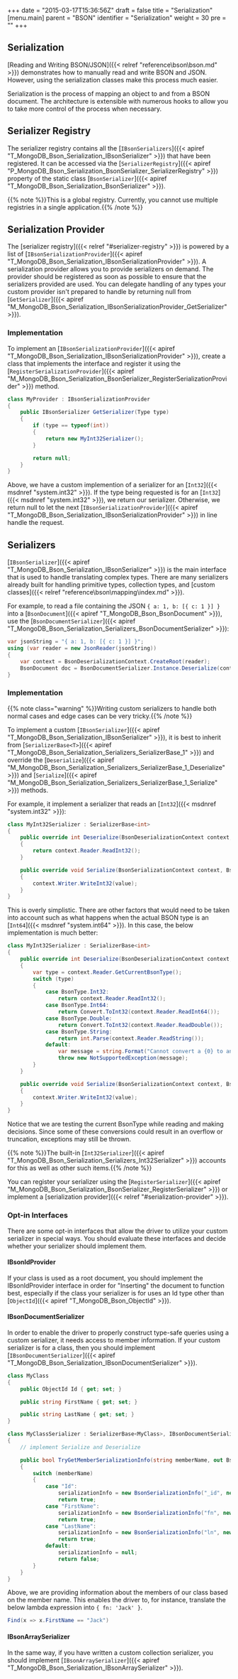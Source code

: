 +++
date = "2015-03-17T15:36:56Z"
draft = false
title = "Serialization"
[menu.main]
  parent = "BSON"
  identifier = "Serialization"
  weight = 30
  pre = "<i class='fa'></i>"
+++

## Serialization

[Reading and Writing BSON/JSON]({{< relref "reference\bson\bson.md" >}}) demonstrates how to manually read and write BSON and JSON. However, using the serialization classes make this process much easier.

Serialization is the process of mapping an object to and from a BSON document. The architecture is extensible with numerous hooks to allow you to take more control of the process when necessary. 

## Serializer Registry

The serializer registry contains all the [`IBsonSerializers`]({{< apiref "T_MongoDB_Bson_Serialization_IBsonSerializer" >}}) that have been registered. It can be accessed via the [`SerializerRegistry`]({{< apiref "P_MongoDB_Bson_Serialization_BsonSerializer_SerializerRegistry" >}}) property of the static class [`BsonSerializer`]({{< apiref "T_MongoDB_Bson_Serialization_BsonSerializer" >}}). 

{{% note %}}This is a global registry. Currently, you cannot use multiple registries in a single application.{{% /note %}}


## Serialization Provider

The [serializer registry]({{< relref "#serializer-registry" >}}) is powered by a list of [`IBsonSerializationProvider`]({{< apiref "T_MongoDB_Bson_Serialization_IBsonSerializationProvider" >}}). A serialization provider allows you to provide serializers on demand. The provider should be registered as soon as possible to ensure that the serializers provided are used. You can delegate handling of any types your custom provider isn't prepared to handle by returning null from [`GetSerializer`]({{< apiref "M_MongoDB_Bson_Serialization_IBsonSerializationProvider_GetSerializer" >}}).


### Implementation

To implement an [`IBsonSerializationProvider`]({{< apiref "T_MongoDB_Bson_Serialization_IBsonSerializationProvider" >}}), create a class that implements the interface and register it using the [`RegisterSerializationProvider`]({{< apiref "M_MongoDB_Bson_Serialization_BsonSerializer_RegisterSerializationProvider" >}}) method.

```csharp
class MyProvider : IBsonSerializationProvider
{
    public IBsonSerializer GetSerializer(Type type)
    {
        if (type == typeof(int))
        {
            return new MyInt32Serializer();
        }        

        return null;
    }
}
```

Above, we have a custom implemention of a serializer for an [`Int32`]({{< msdnref "system.int32" >}}). If the type being requested is for an [`Int32`]({{< msdnref "system.int32" >}}), we return our serializer. Otherwise, we return null to let the next [`IBsonSerializationProvider`]({{< apiref "T_MongoDB_Bson_Serialization_IBsonSerializationProvider" >}}) in line handle the request.


## Serializers

[`IBsonSerializer`]({{< apiref "T_MongoDB_Bson_Serialization_IBsonSerializer" >}}) is the main interface that is used to handle translating complex types. There are many serializers already built for handling primitive types, collection types, and [custom classes]({{< relref "reference\bson\mapping\index.md" >}}).

For example, to read a file containing the JSON `{ a: 1, b: [{ c: 1 }] }` into a [`BsonDocument`]({{< apiref "T_MongoDB_Bson_BsonDocument" >}}), use the [`BsonDocumentSerializer`]({{< apiref "T_MongoDB_Bson_Serialization_Serializers_BsonDocumentSerializer" >}}):

```csharp
var jsonString = "{ a: 1, b: [{ c: 1 }] }";
using (var reader = new JsonReader(jsonString))
{
	var context = BsonDeserializationContext.CreateRoot(reader);
	BsonDocument doc = BsonDocumentSerializer.Instance.Deserialize(context);
}
```

### Implementation

{{% note class="warning" %}}Writing custom serializers to handle both normal cases and edge cases can be very tricky.{{% /note %}}

To implement a custom [`IBsonSerializer`]({{< apiref "T_MongoDB_Bson_Serialization_IBsonSerializer" >}}), it is best to inherit from [`SerializerBase<T>`]({{< apiref "T_MongoDB_Bson_Serialization_Serializers_SerializerBase_1" >}}) and override the [`Deserialize`]({{< apiref "M_MongoDB_Bson_Serialization_Serializers_SerializerBase_1_Deserialize" >}}) and [`Serialize`]({{< apiref "M_MongoDB_Bson_Serialization_Serializers_SerializerBase_1_Serialize" >}}) methods.

For example, it implement a serializer that reads an [`Int32`]({{< msdnref "system.int32" >}}):

```csharp
class MyInt32Serializer : SerializerBase<int>
{
    public override int Deserialize(BsonDeserializationContext context, BsonDeserializationArgs args)
    {
        return context.Reader.ReadInt32();
    }

    public override void Serialize(BsonSerializationContext context, BsonSerializationArgs args, int value)
    {
        context.Writer.WriteInt32(value);
    }
}
```

This is overly simplistic. There are other factors that would need to be taken into account such as what happens when the actual BSON type is an [`Int64`]({{< msdnref "system.int64" >}}). In this case, the below implementation is much better:


```csharp
class MyInt32Serializer : SerializerBase<int>
{
    public override int Deserialize(BsonDeserializationContext context, BsonDeserializationArgs args)
    {
        var type = context.Reader.GetCurrentBsonType();
        switch (type)
        {
            case BsonType.Int32:
                return context.Reader.ReadInt32();
            case BsonType.Int64:
                return Convert.ToInt32(context.Reader.ReadInt64());
            case BsonType.Double:
                return Convert.ToInt32(context.Reader.ReadDouble());
            case BsonType.String:
                return int.Parse(context.Reader.ReadString());
            default:
                var message = string.Format("Cannot convert a {0} to an Int32.", type);
                throw new NotSupportedException(message);
        }
    }

    public override void Serialize(BsonSerializationContext context, BsonSerializationArgs args, int value)
    {
        context.Writer.WriteInt32(value);
    }
}
```

Notice that we are testing the current BsonType while reading and making decisions. Since some of these conversions could result in an overflow or truncation, exceptions may still be thrown.

{{% note %}}The built-in [`Int32Serializer`]({{< apiref "T_MongoDB_Bson_Serialization_Serializers_Int32Serializer" >}}) accounts for this as well as other such items.{{% /note %}}

You can register your serializer using the [`RegisterSerializer`]({{< apiref "M_MongoDB_Bson_Serialization_BsonSerializer_RegisterSerializer" >}}) or implement a [serialization provider]({{< relref "#serialization-provider" >}}).


### Opt-in Interfaces

There are some opt-in interfaces that allow the driver to utilize your custom serializer in special ways. You should evaluate these interfaces and decide whether your serializer should implement them.


#### IBsonIdProvider

If your class is used as a root document, you should implement the IBsonIdProvider interface in order for "Inserting" the document to function best, especially if the class your serializer is for uses an Id type other than [`ObjectId`]({{< apiref "T_MongoDB_Bson_ObjectId" >}}).


#### IBsonDocumentSerializer

In order to enable the driver to properly construct type-safe queries using a custom serializer, it needs access to member information. If your custom serializer is for a class, then you should implement [`IBsonDocumentSerializer`]({{< apiref "T_MongoDB_Bson_Serialization_IBsonDocumentSerializer" >}}).

```csharp
class MyClass
{
    public ObjectId Id { get; set; }

    public string FirstName { get; set; }

    public string LastName { get; set; }
}

class MyClassSerializer : SerializerBase<MyClass>, IBsonDocumentSerializer
{
    // implement Serialize and Deserialize

    public bool TryGetMemberSerializationInfo(string memberName, out BsonSerializationInfo serializationInfo)
    {
        switch (memberName)
        {
            case "Id":
                serializationInfo = new BsonSerializationInfo("_id", new ObjectIdSerializer(), typeof(ObjectId));
                return true;
            case "FirstName":
                serializationInfo = new BsonSerializationInfo("fn", new StringSerializer(), typeof(string));
                return true;
            case "LastName":
                serializationInfo = new BsonSerializationInfo("ln", new StringSerializer(), typeof(string));
                return true;
            default:
                serializationInfo = null;
                return false;
        }
    }
}
```

Above, we are providing information about the members of our class based on the member name. This enables the driver to, for instance, translate the below lambda expression into `{ fn: 'Jack' }`.

```csharp
Find(x => x.FirstName == "Jack")
```

#### IBsonArraySerializer

In the same way, if you have written a custom collection serializer, you should implement [`IBsonArraySerializer`]({{< apiref "T_MongoDB_Bson_Serialization_IBsonArraySerializer" >}}).